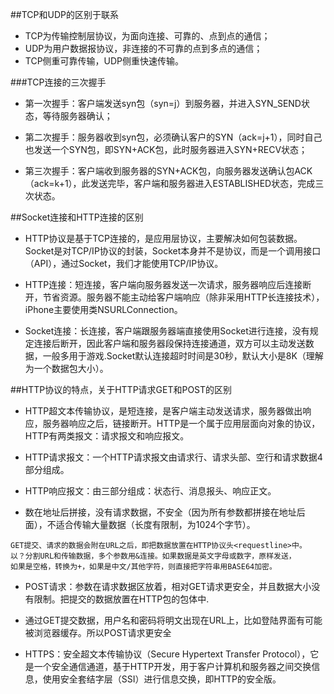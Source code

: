 ##TCP和UDP的区别于联系

* TCP为传输控制层协议，为面向连接、可靠的、点到点的通信；
* UDP为用户数据报协议，非连接的不可靠的点到多点的通信；
* TCP侧重可靠传输，UDP侧重快速传输。

###TCP连接的三次握手

* 第一次握手：客户端发送syn包（syn=j）到服务器，并进入SYN_SEND状态，等待服务器确认；

* 第二次握手：服务器收到syn包，必须确认客户的SYN（ack=j+1），同时自己也发送一个SYN包，即SYN+ACK包，此时服务器进入SYN+RECV状态；

* 第三次握手：客户端收到服务器的SYN+ACK包，向服务器发送确认包ACK（ack=k+1），此发送完毕，客户端和服务器进入ESTABLISHED状态，完成三次状态。

##Socket连接和HTTP连接的区别

* HTTP协议是基于TCP连接的，是应用层协议，主要解决如何包装数据。Socket是对TCP/IP协议的封装，Socket本身并不是协议，而是一个调用接口（API），通过Socket，我们才能使用TCP/IP协议。

* HTTP连接：短连接，客户端向服务器发送一次请求，服务器响应后连接断开，节省资源。服务器不能主动给客户端响应（除非采用HTTP长连接技术），iPhone主要使用类NSURLConnection。

* Socket连接：长连接，客户端跟服务器端直接使用Socket进行连接，没有规定连接后断开，因此客户端和服务器段保持连接通道，双方可以主动发送数据，一般多用于游戏.Socket默认连接超时时间是30秒，默认大小是8K（理解为一个数据包大小）。

##HTTP协议的特点，关于HTTP请求GET和POST的区别

* HTTP超文本传输协议，是短连接，是客户端主动发送请求，服务器做出响应，服务器响应之后，链接断开。HTTP是一个属于应用层面向对象的协议，HTTP有两类报文：请求报文和响应报文。

* HTTP请求报文：一个HTTP请求报文由请求行、请求头部、空行和请求数据4部分组成。

* HTTP响应报文：由三部分组成：状态行、消息报头、响应正文。

* 数在地址后拼接，没有请求数据，不安全（因为所有参数都拼接在地址后面），不适合传输大量数据（长度有限制，为1024个字节）。

```
GET提交、请求的数据会附在URL之后，即把数据放置在HTTP协议头<requestline>中。
以？分割URL和传输数据，多个参数用&连接。如果数据是英文字母或数字，原样发送，
如果是空格，转换为+，如果是中文/其他字符，则直接把字符串用BASE64加密。
```

* POST请求：参数在请求数据区放着，相对GET请求更安全，并且数据大小没有限制。把提交的数据放置在HTTP包的包体<request-body>中.

* 通过GET提交数据，用户名和密码将明文出现在URL上，比如登陆界面有可能被浏览器缓存。所以POST请求更安全

* HTTPS：安全超文本传输协议（Secure Hypertext Transfer Protocol），它是一个安全通信通道，基于HTTP开发，用于客户计算机和服务器之间交换信息，使用安全套结字层（SSI）进行信息交换，即HTTP的安全版。



<br />
<br />
<br />
